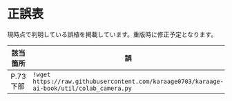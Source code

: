 # 正誤表

現時点で判明している誤植を掲載しています。重版時に修正予定となります。

| 該当箇所 | 誤 | 正 | 備考 |
| -- | -- | -- | -- |
| P.73 下部 | `!wget https://raw.githubusercontent.com/karaage0703/karaage-ai-book/util/colab_camera.py` | `!wget https://raw.githubusercontent.com/karaage0703/karaage-ai-book/master/util/colab_camera.py` | [#2](https://github.com/karaage0703/karaage-ai-book/issues/2) |
